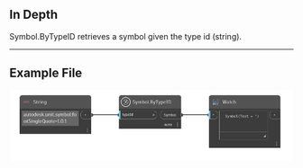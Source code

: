 ## In Depth
Symbol.ByTypeID retrieves a symbol given the type id (string).
___
## Example File

![Symbol.ByTypeID](./DynamoUnits.Symbol.ByTypeID_img.png)